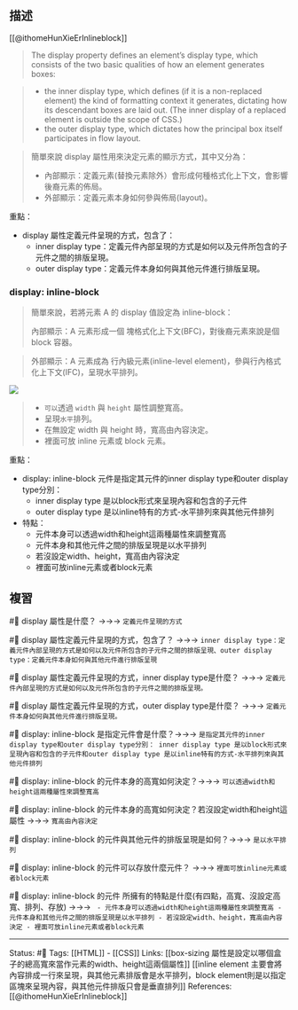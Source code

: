 ## 描述
[[@ithomeHunXieErInlineblock]]
> The display property defines an element’s display type, which consists of the two basic qualities of how an element generates boxes:

> -   the inner display type, which defines (if it is a non-replaced element) the kind of formatting context it generates, dictating how its descendant boxes are laid out. (The inner display of a replaced element is outside the scope of CSS.)
> -   the outer display type, which dictates how the principal box itself participates in flow layout.


> 簡單來說
> display 屬性用來決定元素的顯示方式，其中又分為：
> - 內部顯示：定義元素(替換元素除外）會形成何種格式化上下文，會影響後裔元素的佈局。
> - 外部顯示：定義元素本身如何參與佈局(layout)。

重點：
- display 屬性定義元件呈現的方式，包含了：
	- inner display type：定義元件內部呈現的方式是如何以及元件所包含的子元件之間的排版呈現。
	- outer display type：定義元件本身如何與其他元件進行排版呈現。


### display: inline-block

> 簡單來說，若將元素 A 的 display 值設定為 inline-block：
>
> 內部顯示：A 元素形成一個 塊格式化上下文(BFC)，對後裔元素來說是個 block 容器。

> 外部顯示：A 元素成為 行內級元素(inline-level element)，參與行內格式化上下文(IFC)，呈現水平排列。



![](https://i.imgur.com/8a7zMjs.png)

> -   `可以`透過 `width` 與 `height` 屬性調整寬高。
> -   呈現`水平`排列。
> -   在無設定 width 與 height 時，寬高由內容決定。
> -   裡面可放 inline 元素或 block 元素。

重點：
- display: inline-block 元件是指定其元件的inner display type和outer display type分別：
	- inner display type 是以block形式來呈現內容和包含的子元件
	- outer display type 是以inline特有的方式-水平排列來與其他元件排列
- 特點：
	- 元件本身可以透過width和height這兩種屬性來調整寬高
	- 元件本身和其他元件之間的排版呈現是以水平排列
	- 若沒設定width、height，寬高由內容決定
	- 裡面可放inline元素或者block元素

## 複習

#🧠 display 屬性是什麼？ ->->-> `定義元件呈現的方式`
<!--SR:!2023-05-09,150,250-->

#🧠  display 屬性定義元件呈現的方式，包含了？ ->->-> `inner display type：定義元件內部呈現的方式是如何以及元件所包含的子元件之間的排版呈現、outer display type：定義元件本身如何與其他元件進行排版呈現`
<!--SR:!2023-07-01,186,250-->


#🧠 display 屬性定義元件呈現的方式，inner display type是什麼？ ->->-> `定義元件內部呈現的方式是如何以及元件所包含的子元件之間的排版呈現。`
<!--SR:!2023-07-02,186,250-->


#🧠 display 屬性定義元件呈現的方式，outer display type是什麼？ ->->-> `定義元件本身如何與其他元件進行排版呈現。`
<!--SR:!2023-07-05,188,250-->

#🧠 display: inline-block 是指定元件會是什麼？->->-> `是指定其元件的inner display type和outer display type分別： inner display type 是以block形式來呈現內容和包含的子元件和outer display type 是以inline特有的方式-水平排列來與其他元件排列`
<!--SR:!2023-01-26,34,230-->

#🧠 display: inline-block 的元件本身的高寬如何決定？->->-> `可以透過width和height這兩種屬性來調整寬高`
<!--SR:!2023-01-15,34,230-->

#🧠 display: inline-block 的元件本身的高寬如何決定？若沒設定width和height這屬性 ->->-> `寬高由內容決定`
<!--SR:!2022-12-31,74,250-->

#🧠 display: inline-block 的元件與其他元件的排版呈現是如何？->->-> `是以水平排列`
<!--SR:!2022-12-31,74,250-->

#🧠 display: inline-block 的元件可以存放什麼元件？ ->->-> `裡面可放inline元素或者block元素`
<!--SR:!2023-07-11,192,250-->

#🧠 display: inline-block 的元件 所擁有的特點是什麼(有四點，高寬、沒設定高寬、排列、存放) ->->-> `	- 元件本身可以透過width和height這兩種屬性來調整寬高 - 元件本身和其他元件之間的排版呈現是以水平排列 - 若沒設定width、height，寬高由內容決定 - 裡面可放inline元素或者block元素`
<!--SR:!2023-02-03,38,230-->



---
Status: #🌱 
Tags:
[[HTML]] - [[CSS]]
Links:
[[box-sizing 屬性是設定以哪個盒子的總高寬來當作元素的width、height這兩個屬性]]
[[inline element 主要會將內容排成一行來呈現，與其他元素排版會是水平排列，block element則是以指定區塊來呈現內容，與其他元件排版只會是垂直排列]]
References:
[[@ithomeHunXieErInlineblock]]